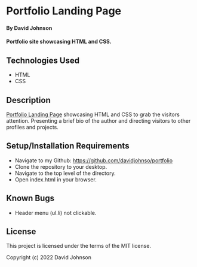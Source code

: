# Portfolio Landing Page

#### By David Johnson
#### Portfolio site showcasing HTML and CSS.

## Technologies Used

* HTML
* CSS

## Description

[Portfolio Landing Page](https://davidjohnso.github.io/portfolio) showcasing HTML and CSS to grab the visitors attention. Presenting a brief bio of the author and directing visitors to other profiles and projects.

## Setup/Installation Requirements

* Navigate to my Github: https://github.com/davidjohnso/portfolio
* Clone the repository to your desktop.
* Navigate to the top level of the directory.
* Open index.html in your browser.

## Known Bugs

* Header menu (ul.li) not clickable.

## License

This project is licensed under the terms of the MIT license.

Copyright (c) 2022 David Johnson